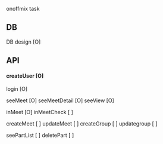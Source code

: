onoffmix task

## DB
DB design       [O]

## API
#### createUser      [O]
login           [O]

seeMeet         [O]
seeMeetDetail   [O]
seeView         [O]

inMeet          [O]
inMeetCheck     [ ]

createMeet      [ ]
updateMeet      [ ]
createGroup     [ ]
updategroup     [ ]

seePartList     [ ]
deletePart      [ ]


